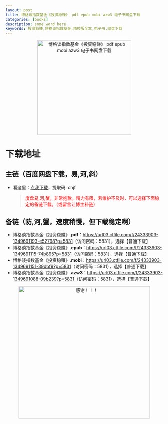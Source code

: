 ```yaml
---
layout: post
title: 博格谈指数基金《投资稳赚》 pdf epub mobi azw3 电子书网盘下载
categories: [books]
description: some word here
keywords: 投资稳赚,博格谈指数基金,精校版全本,电子书,网盘下载
---
```


<div align="center"><img src="https://qweree.cn/wp-content/uploads/2024/08/tou-zi-wen-zhuang-tuya.jpg" alt="博格谈指数基金《投资稳赚》 pdf epub mobi azw3 电子书网盘下载" width="300px" height="auto"></div>

# 下载地址

## 主链（百度网盘下载，易,河,斜）

- 看这里：[点我下载](https://pan.baidu.com/s/1iMXUbSbtZQZjDcqDmnWUyw?pwd=cnjf)，提取码: cnjf

  > <p style="color:red" >度盘易,河,蟹，非常抱歉。精力有限，若维护不及时，可以选择下面稳定的备链下载。（或留言让博主补链）</p>

## 备链（防,河,蟹，速度稍慢，但下载稳定啊）

- 博格谈指数基金《投资稳赚》.**pdf**：<https://url03.ctfile.com/f/24333903-1349691193-e52798?p=5831>（访问密码：5831），选择【普通下载】
- 博格谈指数基金《投资稳赚》.**epub**：<https://url03.ctfile.com/f/24333903-1349691115-74b895?p=5831>（访问密码：5831），选择【普通下载】
- 博格谈指数基金《投资稳赚》.**mobi**：<https://url03.ctfile.com/f/24333903-1349691151-39dbf9?p=5831>（访问密码：5831），选择【普通下载】
- 博格谈指数基金《投资稳赚》.**azw3**：<https://url03.ctfile.com/f/24333903-1349691088-09b239?p=5831>（访问密码：5831），选择【普通下载】

<div align="center"><img src="https://pic.imgdb.cn/item/661246bf68eb935713c7f81c.gif" alt="感谢！！！" width="420px" height="auto"/></div>
